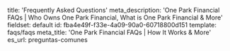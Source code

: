 title: 'Frequently Asked Questions'
meta_description: 'One Park Financial FAQs | Who Owns One Park Financial, What is One Park Financial & More'
fieldset: default
id: fba4e49f-f33e-4a09-90a0-60718800d151
template: faqs/faqs
meta_title: 'One Park Financial FAQs | How It Works & More'
es_url: preguntas-comunes
